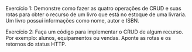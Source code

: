 Exercício 1:
Demonstre como fazer as quatro operações de CRUD e suas rotas para obter o recurso de um livro que está no estoque de uma livraria. Um livro possui informações como nome, autor e ISBN.

Exercício 2:
Faça um código para implementar o CRUD de algum recurso. Por exemplo: alunos, equipamentos ou vendas. Aponte as rotas e os retornos do status HTTP.
